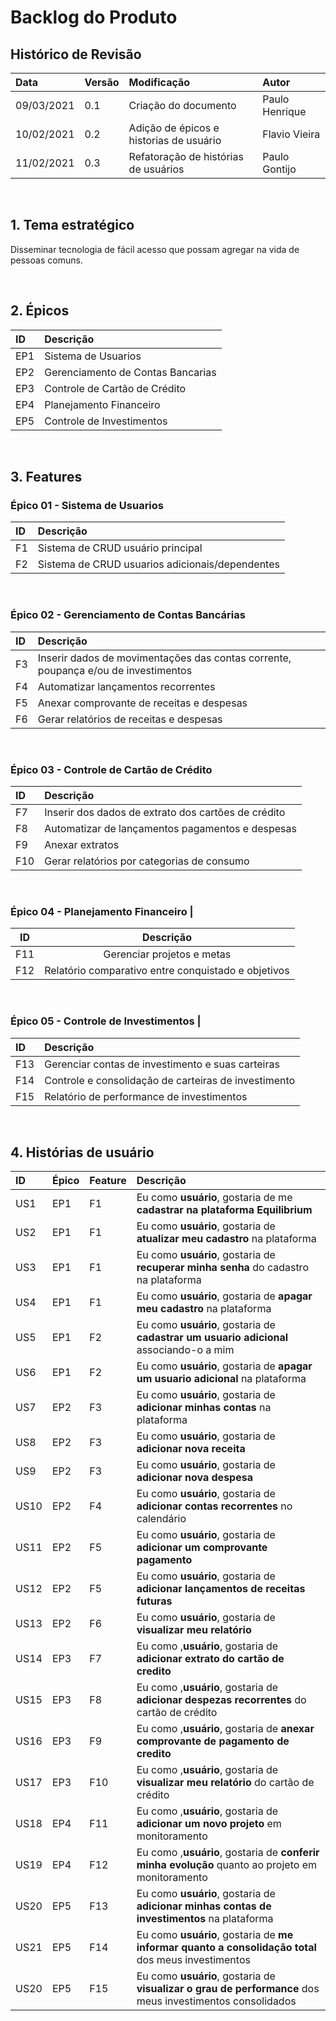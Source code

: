 # Backlog do Produto

## Histórico de Revisão
| Data   | Versão | Modificação  | Autor  |
| :-- | :-- | :-- | :-- |
| 09/03/2021 | 0.1 | Criação do documento|  Paulo Henrique |
| 10/02/2021 | 0.2 | Adição de épicos e historias de usuário |  Flavio Vieira |
| 11/02/2021 | 0.3 | Refatoração de histórias de usuários |  Paulo Gontijo |

&nbsp;
## 1. Tema estratégico
Disseminar tecnologia de fácil acesso que possam agregar na vida de pessoas comuns.

&nbsp;
## 2. Épicos
|ID|Descrição|
|:--|:--|
|EP1| Sistema de Usuarios |
|EP2| Gerenciamento de Contas Bancarias|
|EP3| Controle de Cartão de Crédito|
|EP4| Planejamento Financeiro |
|EP5| Controle de Investimentos |

&nbsp;
## 3. Features
### **Épico 01 - Sistema de Usuarios**
|ID|Descrição|
|:--|:--|
|F1| Sistema de CRUD usuário principal |
|F2| Sistema de CRUD usuarios adicionais/dependentes |

&nbsp;
### **Épico 02 - Gerenciamento de Contas Bancárias** 
|ID|Descrição|
|:--|:--|
|F3| Inserir dados de movimentações das contas corrente, poupança e/ou de investimentos |
|F4| Automatizar lançamentos recorrentes |
|F5| Anexar comprovante de receitas e despesas |
|F6| Gerar relatórios de receitas e despesas |  
  
&nbsp;
### **Épico 03 - Controle de Cartão de Crédito**
|ID|Descrição|
|:--|:--|
|F7| Inserir dos dados de extrato dos cartões de crédito |
|F8| Automatizar de lançamentos pagamentos e despesas |
|F9| Anexar extratos |
|F10| Gerar relatórios por categorias de consumo |

&nbsp;
### **Épico 04 - Planejamento Financeiro |**
|ID|Descrição|
|:--:|:--:|
|F11| Gerenciar projetos e metas |
|F12| Relatório comparativo entre conquistado e objetivos |  

&nbsp;
### **Épico 05 - Controle de Investimentos |**
|ID|Descrição|
|:--|:--|
|F13| Gerenciar contas de investimento e suas carteiras |
|F14| Controle e consolidação de carteiras de investimento |
|F15| Relatório de performance de investimentos |

&nbsp;
## 4. Histórias de usuário
|ID|Épico|Feature|Descrição|
|:--|:--|:--|:--|
|US1| EP1| F1| Eu como **usuário**, gostaria de me  **cadastrar na plataforma Equilibrium**|
|US2| EP1| F1| Eu como **usuário**, gostaria de **atualizar meu cadastro** na plataforma |
|US3| EP1| F1| Eu como **usuário**, gostaria de **recuperar minha senha** do cadastro na plataforma |
|US4| EP1| F1| Eu como **usuário**, gostaria de **apagar meu cadastro** na plataforma |
|US5| EP1| F2| Eu como **usuário**, gostaria de **cadastrar um usuario adicional** associando-o a mim |
|US6| EP1| F2| Eu como **usuário**, gostaria de **apagar um usuario adicional** na plataforma |
|US7| EP2| F3| Eu como **usuário**, gostaria de **adicionar minhas contas** na plataforma|
|US8| EP2| F3| Eu como **usuário**, gostaria de **adicionar nova receita**
|US9| EP2| F3| Eu como **usuário**, gostaria de **adicionar nova despesa**
|US10| EP2| F4| Eu como **usuário**, gostaria de **adicionar contas recorrentes** no calendário
|US11| EP2| F5| Eu como **usuário**, gostaria de **adicionar um comprovante pagamento**
|US12| EP2| F5| Eu como **usuário**, gostaria de **adicionar lançamentos de receitas futuras**
|US13| EP2| F6| Eu como **usuário**, gostaria de **visualizar meu relatório**
|US14| EP3| F7| Eu como ,**usuário**, gostaria de **adicionar extrato do cartão de credito**|
|US15| EP3| F8| Eu como ,**usuário**, gostaria de **adicionar despezas recorrentes** do cartão de crédito|
|US16| EP3| F9| Eu como ,**usuário**, gostaria de **anexar comprovante de pagamento de credito**|
|US17| EP3| F10| Eu como ,**usuário**, gostaria de **visualizar meu relatório** do cartão de crédito |
|US18| EP4| F11| Eu como ,**usuário**, gostaria de **adicionar um novo projeto** em monitoramento |
|US19| EP4| F12| Eu como ,**usuário**, gostaria de **conferir minha evolução** quanto ao projeto em monitoramento |
|US20| EP5| F13| Eu como **usuário**, gostaria de **adicionar minhas contas de investimentos** na plataforma|
|US21| EP5| F14| Eu como **usuário**, gostaria de **me informar quanto a consolidação total** dos meus investimentos |
|US20| EP5| F15| Eu como **usuário**, gostaria de **visualizar o grau de performance** dos meus investimentos consolidados |





